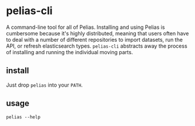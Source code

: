 # pelias-cli
A command-line tool for all of Pelias. Installing and using Pelias is cumbersome because it's highly distributed,
meaning that users often have to deal with a number of different repositories to import datasets, run the API, or
refresh elasticsearch types. `pelias-cli` abstracts away the process of installing and running the individual moving
parts.

## install
Just drop `pelias` into your `PATH`.

## usage

```
pelias --help
```
